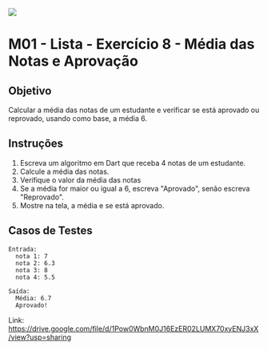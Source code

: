 ﻿![](https://i.imgur.com/xG74tOh.png)

# M01 - Lista - Exercício 8 - Média das Notas e Aprovação

## Objetivo

Calcular a média das notas de um estudante e verificar se está aprovado ou reprovado, usando como base, a média 6.

## Instruções

1. Escreva um algoritmo em Dart que receba 4 notas de um estudante.
2. Calcule a média das notas.
3. Verifique o valor da média das notas
4. Se a média for maior ou igual a 6, escreva "Aprovado", senão escreva "Reprovado".
5. Mostre na tela, a média e se está aprovado.

## Casos de Testes

```
Entrada:
  nota 1: 7
  nota 2: 6.3
  nota 3: 8
  nota 4: 5.5

Saída:
  Média: 6.7
  Aprovado!
```

Link: https://drive.google.com/file/d/1Pow0WbnM0J16EzER02LUMX70xyENJ3xX/view?usp=sharing
